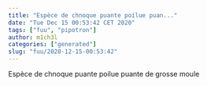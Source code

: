 ```yaml
---
title: "Espèce de chnoque puante poilue puan..."
date: "Tue Dec 15 00:53:42 CET 2020"
tags: ["fuu", "pipotron"]
author: m1ch3l
categories: ["generated"]
slug: "fuu/2020-12-15-00:53:42"
---
```


Espèce de chnoque puante poilue puante de grosse moule
